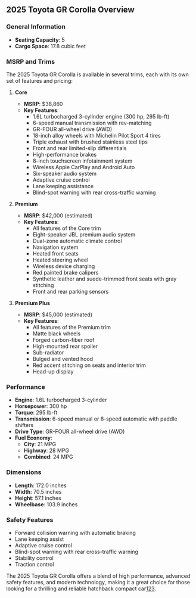 ## 2025 Toyota GR Corolla Overview

### General Information
- **Seating Capacity**: 5
- **Cargo Space**: 17.8 cubic feet

### MSRP and Trims
The 2025 Toyota GR Corolla is available in several trims, each with its own set of features and pricing:

1. **Core**
   - **MSRP**: $38,860
   - **Key Features**:
     - 1.6L turbocharged 3-cylinder engine (300 hp, 295 lb-ft)
     - 6-speed manual transmission with rev-matching
     - GR-FOUR all-wheel drive (AWD)
     - 18-inch alloy wheels with Michelin Pilot Sport 4 tires
     - Triple exhaust with brushed stainless steel tips
     - Front and rear limited-slip differentials
     - High-performance brakes
     - 8-inch touchscreen infotainment system
     - Wireless Apple CarPlay and Android Auto
     - Six-speaker audio system
     - Adaptive cruise control
     - Lane keeping assistance
     - Blind-spot warning with rear cross-traffic warning

2. **Premium**
   - **MSRP**: $42,000 (estimated)
   - **Key Features**:
     - All features of the Core trim
     - Eight-speaker JBL premium audio system
     - Dual-zone automatic climate control
     - Navigation system
     - Heated front seats
     - Heated steering wheel
     - Wireless device charging
     - Red painted brake calipers
     - Synthetic leather and suede-trimmed front seats with gray stitching
     - Front and rear parking sensors

3. **Premium Plus**
   - **MSRP**: $45,000 (estimated)
   - **Key Features**:
     - All features of the Premium trim
     - Matte black wheels
     - Forged carbon-fiber roof
     - High-mounted rear spoiler
     - Sub-radiator
     - Bulged and vented hood
     - Red accent stitching on seats and interior trim
     - Head-up display

### Performance
- **Engine**: 1.6L turbocharged 3-cylinder
- **Horsepower**: 300 hp
- **Torque**: 295 lb-ft
- **Transmission**: 6-speed manual or 8-speed automatic with paddle shifters
- **Drive Type**: GR-FOUR all-wheel drive (AWD)
- **Fuel Economy**: 
  - **City**: 21 MPG
  - **Highway**: 28 MPG
  - **Combined**: 24 MPG

### Dimensions
- **Length**: 172.0 inches
- **Width**: 70.5 inches
- **Height**: 57.1 inches
- **Wheelbase**: 103.9 inches

### Safety Features
- Forward collision warning with automatic braking
- Lane keeping assist
- Adaptive cruise control
- Blind-spot warning with rear cross-traffic warning
- Stability control
- Traction control

The 2025 Toyota GR Corolla offers a blend of high performance, advanced safety features, and modern technology, making it a great choice for those looking for a thrilling and reliable hatchback compact car[1](https://www.toyota.com/grcorolla/features/)[2](https://www.toyota.com/grcorolla/)[3](https://www.edmunds.com/toyota/gr-corolla/2025/trims/).